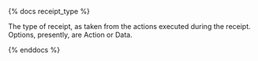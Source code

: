 {% docs receipt_type %}

The type of receipt, as taken from the actions executed during the receipt. Options, presently, are Action or Data.

{% enddocs %}
